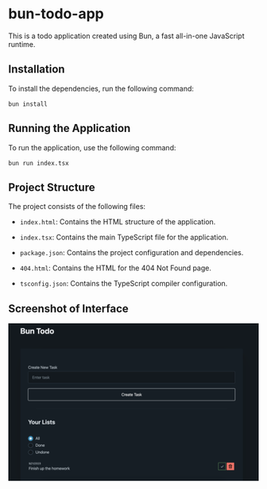 # bun-todo-app

This is a todo application created using Bun, a fast all-in-one JavaScript runtime.

## Installation

To install the dependencies, run the following command:

```
bun install
```

## Running the Application

To run the application, use the following command:

```
bun run index.tsx
```

## Project Structure

The project consists of the following files:

- `index.html`: Contains the HTML structure of the application.

- `index.tsx`: Contains the main TypeScript file for the application.

- `package.json`: Contains the project configuration and dependencies.

- `404.html`: Contains the HTML for the 404 Not Found page.

- `tsconfig.json`: Contains the TypeScript compiler configuration.

## Screenshot of Interface

![Screenshot of the frontend interface](Frontend-Screenshot.png)

